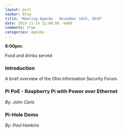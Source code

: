 ```yaml
---
layout: post
navbar: Blog
title: "Meeting Agenda - November 14th, 2019"
date: 2019-11-14 12:00:00 -0400
comments: true
categories: Agenda
---
```


**6:00pm:**

Food and drinks served

### Introduction

A brief overview of the Ohio Information Security Forum.

### **Pi PoE - Raspberry Pi with Power over Ethernet**
_By: John Carls_

### **Pi-Hole Demo**
_By: Paul Hankins_

